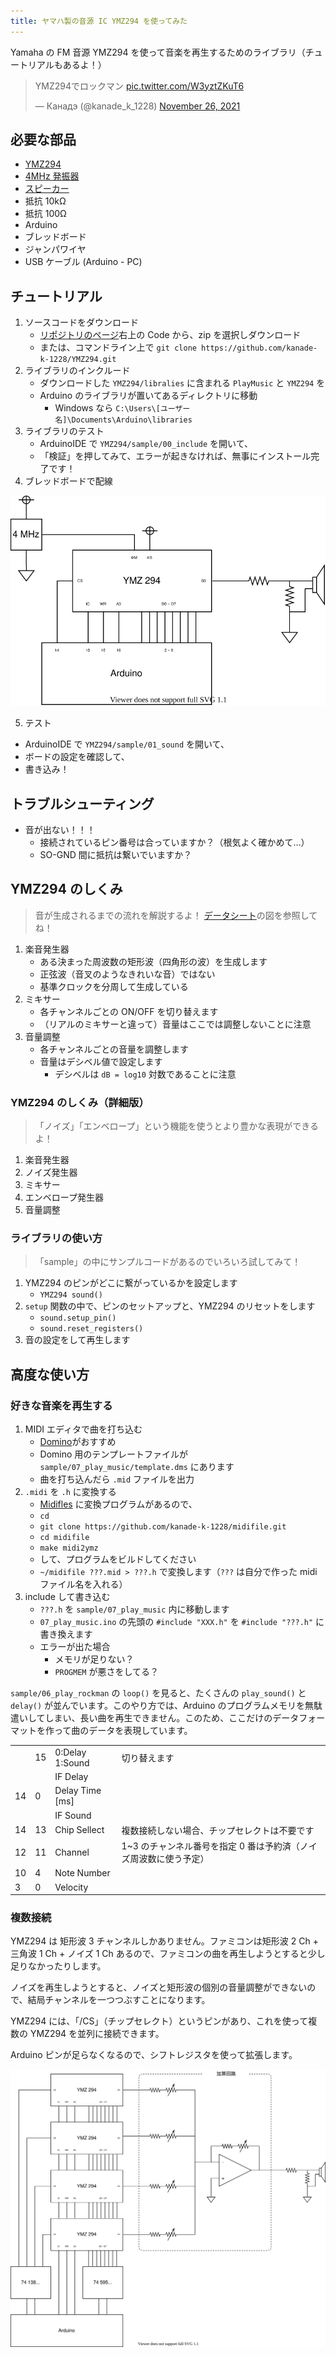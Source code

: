 ```yaml
---
title: ヤマハ製の音源 IC YMZ294 を使ってみた
---
```


Yamaha の FM 音源 YMZ294 を使って音楽を再生するためのライブラリ（チュートリアルもあるよ！）

<blockquote class="twitter-tweet"><p lang="ja" dir="ltr">YMZ294でロックマン <a href="https://t.co/W3yztZKuT6">pic.twitter.com/W3yztZKuT6</a></p>&mdash; Канадэ (@kanade_k_1228) <a href="https://twitter.com/kanade_k_1228/status/1464302691882967043?ref_src=twsrc%5Etfw">November 26, 2021</a></blockquote> <script async src="https://platform.twitter.com/widgets.js" charset="utf-8"></script>

## 必要な部品

- [YMZ294](https://akizukidenshi.com/catalog/g/gI-12141/)
- [4MHz 発振器](https://akizukidenshi.com/catalog/g/gP-10387/)
- [スピーカー](https://akizukidenshi.com/catalog/g/gP-03285/)
- 抵抗 10kΩ
- 抵抗 100Ω
- Arduino
- ブレッドボード
- ジャンパワイヤ
- USB ケーブル (Arduino - PC)

## チュートリアル

1. ソースコードをダウンロード
   - [リポジトリのページ](https://github.com/kanade-k-1228/YMZ294/)右上の Code から、zip を選択しダウンロード
   - または、コマンドライン上で `git clone https://github.com/kanade-k-1228/YMZ294.git`
2. ライブラリのインクルード
   - ダウンロードした `YMZ294/libralies` に含まれる `PlayMusic` と `YMZ294` を
   - Arduino のライブラリが置いてあるディレクトリに移動
     - Windows なら `C:\Users\[ユーザー名]\Documents\Arduino\libraries`
3. ライブラリのテスト
   - ArduinoIDE で `YMZ294/sample/00_include` を開いて、
   - 「検証」を押してみて、エラーが起きなければ、無事にインストール完了です！
4. ブレッドボードで配線

![](img/circuit.dio.svg)

5. テスト

- ArduinoIDE で `YMZ294/sample/01_sound` を開いて、
- ボードの設定を確認して、
- 書き込み！

## トラブルシューティング

- 音が出ない！！！
  - 接続されているピン番号は合っていますか？（根気よく確かめて…）
  - SO-GND 間に抵抗は繋いでいますか？

## YMZ294 のしくみ

> 音が生成されるまでの流れを解説するよ！ [データシート](./ymz294.pdf)の図を参照してね！

1. 楽音発生器
   - ある決まった周波数の矩形波（四角形の波）を生成します
   - 正弦波（音叉のようなきれいな音）ではない
   - 基準クロックを分周して生成している
2. ミキサー
   - 各チャンネルごとの ON/OFF を切り替えます
   - （リアルのミキサーと違って）音量はここでは調整しないことに注意
3. 音量調整
   - 各チャンネルごとの音量を調整します
   - 音量はデシベル値で設定します
     - デシベルは `dB = log10` 対数であることに注意

### YMZ294 のしくみ（詳細版）

> 「ノイズ」「エンベロープ」という機能を使うとより豊かな表現ができるよ！

1. 楽音発生器
2. ノイズ発生器
3. ミキサー
4. エンベロープ発生器
5. 音量調整

### ライブラリの使い方

> 「sample」の中にサンプルコードがあるのでいろいろ試してみて！

1. YMZ294 のピンがどこに繋がっているかを設定します
   - `YMZ294 sound()`
2. `setup` 関数の中で、ピンのセットアップと、YMZ294 のリセットをします
   - `sound.setup_pin()`
   - `sound.reset_registers()`
3. 音の設定をして再生します

## 高度な使い方

### 好きな音楽を再生する

1. MIDI エディタで曲を打ち込む
   - [Domino](https://takabosoft.com/domino)がおすすめ
   - Domino 用のテンプレートファイルが `sample/07_play_music/template.dms` にあります
   - 曲を打ち込んだら `.mid` ファイルを出力
2. `.midi` を `.h` に変換する
   - [Midifles](https://github.com/kanade-k-1228/midifile) に変換プログラムがあるので、
   - `cd`
   - `git clone https://github.com/kanade-k-1228/midifile.git`
   - `cd midifile`
   - `make midi2ymz`
   - して、プログラムをビルドしてください
   - `~/midifile ???.mid > ???.h` で変換します（`???` は自分で作った midi ファイル名を入れる）
3. include して書き込む
   - `???.h` を `sample/07_play_music` 内に移動します
   - `07_play_music.ino` の先頭の `#include "XXX.h"` を `#include "???.h"` に書き換えます
   - エラーが出た場合
     - メモリが足りない？
     - `PROGMEM` が悪さをしてる？

`sample/06_play_rockman` の `loop()` を見ると、たくさんの `play_sound()` と `delay()` が並んでいます。このやり方では、Arduino のプログラムメモリを無駄遣いしてしまい、長い曲を再生できません。このため、ここだけのデータフォーマットを作って曲のデータを表現しています。

|     |     |                 |                                                                   |
| --- | --- | --------------- | ----------------------------------------------------------------- |
|     | 15  | 0:Delay 1:Sound | 切り替えます                                                      |
|     |     | IF Delay        |                                                                   |
| 14  | 0   | Delay Time [ms] |                                                                   |
|     |     | IF Sound        |                                                                   |
| 14  | 13  | Chip Sellect    | 複数接続しない場合、チップセレクトは不要です                      |
| 12  | 11  | Channel         | 1~3 のチャンネル番号を指定 0 番は予約済（ノイズ周波数に使う予定） |
| 10  | 4   | Note Number     |                                                                   |
| 3   | 0   | Velocity        |                                                                   |

### 複数接続

YMZ294 は 矩形波 3 チャンネルしかありません。ファミコンは矩形波 2 Ch + 三角波 1 Ch + ノイズ 1 Ch あるので、ファミコンの曲を再生しようとすると少し足りなかったりします。

ノイズを再生しようとすると、ノイズと矩形波の個別の音量調整ができないので、結局チャンネルを一つつぶすことになります。

YMZ294 には、「/CS」（チップセレクト）というピンがあり、これを使って複数の YMZ294 を並列に接続できます。

Arduino ピンが足らなくなるので、シフトレジスタを使って拡張します。

![](./img/dual.dio.svg)
